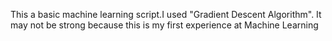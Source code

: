 This a basic machine learning script.I used "Gradient Descent Algorithm". It may not be strong because this is my first experience at Machine Learning
